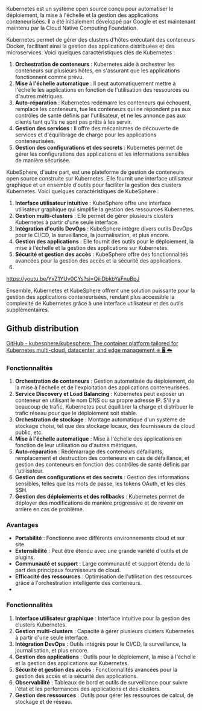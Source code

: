 Kubernetes est un système open source conçu pour automatiser le déploiement, la mise à l'échelle et la gestion des applications conteneurisées. Il a été initialement développé par Google et est maintenant maintenu par la Cloud Native Computing Foundation. 

Kubernetes permet de gérer des clusters d'hôtes exécutant des conteneurs Docker, facilitant ainsi la gestion des applications distribuées et des microservices. Voici quelques caractéristiques clés de Kubernetes :

1. **Orchestration de conteneurs** : Kubernetes aide à orchestrer les conteneurs sur plusieurs hôtes, en s'assurant que les applications fonctionnent comme prévu.
2. **Mise à l'échelle automatique** : Il peut automatiquement mettre à l'échelle les applications en fonction de l'utilisation des ressources ou d'autres métriques.
3. **Auto-réparation** : Kubernetes redémarre les conteneurs qui échouent, remplace les conteneurs, tue les conteneurs qui ne répondent pas aux contrôles de santé définis par l'utilisateur, et ne les annonce pas aux clients tant qu'ils ne sont pas prêts à les servir.
4. **Gestion des services** : Il offre des mécanismes de découverte de services et d'équilibrage de charge pour les applications conteneurisées.
5. **Gestion des configurations et des secrets** : Kubernetes permet de gérer les configurations des applications et les informations sensibles de manière sécurisée.


KubeSphere, d'autre part, est une plateforme de gestion de conteneurs open source construite sur Kubernetes. Elle fournit une interface utilisateur graphique et un ensemble d'outils pour faciliter la gestion des clusters Kubernetes. Voici quelques caractéristiques de KubeSphere :

1. **Interface utilisateur intuitive** : KubeSphere offre une interface utilisateur graphique qui simplifie la gestion des ressources Kubernetes.
2. **Gestion multi-clusters** : Elle permet de gérer plusieurs clusters Kubernetes à partir d'une seule interface.
3. **Intégration d'outils DevOps** : KubeSphere intègre divers outils DevOps pour le CI/CD, la surveillance, la journalisation, et plus encore.
4. **Gestion des applications** : Elle fournit des outils pour le déploiement, la mise à l'échelle et la gestion des applications sur Kubernetes.
5. **Sécurité et gestion des accès** : KubeSphere offre des fonctionnalités avancées pour la gestion des accès et la sécurité des applications.
6. 

https://youtu.be/YxZ1YUv0CYs?si=QiiiDbkbYaFnuBpJ

Ensemble, Kubernetes et KubeSphere offrent une solution puissante pour la gestion des applications conteneurisées, rendant plus accessible la complexité de Kubernetes grâce à une interface utilisateur et des outils supplémentaires.

## Github distribution

[GitHub - kubesphere/kubesphere: The container platform tailored for Kubernetes multi-cloud, datacenter, and edge management ⎈ 🖥 ☁️](https://github.com/kubesphere/kubesphere)

### Fonctionnalités

1. **Orchestration de conteneurs** : Gestion automatisée du déploiement, de la mise à l'échelle et de l'exploitation des applications conteneurisées.
2. **Service Discovery et Load Balancing** : Kubernetes peut exposer un conteneur en utilisant le nom DNS ou sa propre adresse IP. S'il y a beaucoup de trafic, Kubernetes peut équilibrer la charge et distribuer le trafic réseau pour que le déploiement soit stable.
3. **Orchestration de stockage** : Montage automatique d'un système de stockage choisi, tel que des stockage locaux, des fournisseurs de cloud public, etc.
4. **Mise à l'échelle automatique** : Mise à l'échelle des applications en fonction de leur utilisation ou d'autres métriques.
5. **Auto-réparation** : Redémarrage des conteneurs défaillants, remplacement et destruction des conteneurs en cas de défaillance, et gestion des conteneurs en fonction des contrôles de santé définis par l'utilisateur.
6. **Gestion des configurations et des secrets** : Gestion des informations sensibles, telles que les mots de passe, les tokens OAuth, et les clés SSH.
7. **Gestion des déploiements et des rollbacks** : Kubernetes permet de déployer des modifications de manière progressive et de revenir en arrière en cas de problème.

### Avantages

- **Portabilité** : Fonctionne avec différents environnements cloud et sur site.
- **Extensibilité** : Peut être étendu avec une grande variété d'outils et de plugins.
- **Communauté et support** : Large communauté et support étendu de la part des principaux fournisseurs de cloud.
- **Efficacité des ressources** : Optimisation de l'utilisation des ressources grâce à l'orchestration intelligente des conteneurs.
- 
### Fonctionnalités

1. **Interface utilisateur graphique** : Interface intuitive pour la gestion des clusters Kubernetes.
2. **Gestion multi-clusters** : Capacité à gérer plusieurs clusters Kubernetes à partir d'une seule interface.
3. **Intégration DevOps** : Outils intégrés pour le CI/CD, la surveillance, la journalisation, et plus encore.
4. **Gestion des applications** : Outils pour le déploiement, la mise à l'échelle et la gestion des applications sur Kubernetes.
5. **Sécurité et gestion des accès** : Fonctionnalités avancées pour la gestion des accès et la sécurité des applications.
6. **Observabilité** : Tableaux de bord et outils de surveillance pour suivre l'état et les performances des applications et des clusters.
7. **Gestion des ressources** : Outils pour gérer les ressources de calcul, de stockage et de réseau.
